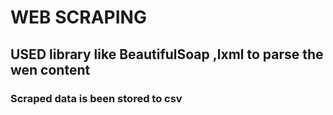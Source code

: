 # WEB SCRAPING
## USED library like BeautifulSoap ,lxml to parse the wen content 
### Scraped data is been stored to csv
